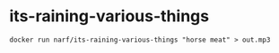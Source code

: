 # its-raining-various-things

```
docker run narf/its-raining-various-things "horse meat" > out.mp3
```
